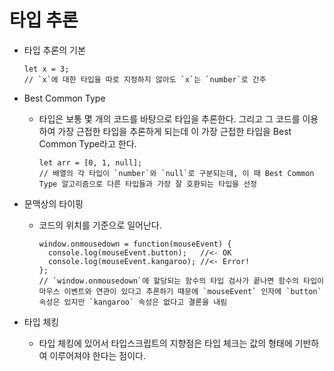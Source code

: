 # 타입 추론

- 타입 추론의 기본
    
    ```tsx
    let x = 3;
    // `x`에 대한 타입을 따로 지정하지 않아도 `x`는 `number`로 간주
    ```
    
- Best Common Type
    - 타입은 보통 몇 개의 코드를 바탕으로 타입을 추론한다. 그리고 그 코드를 이용하여 가장 근접한 타입을 추론하게 되는데 이 가장 근접한 타입을 Best Common Type라고 한다.
        
        ```tsx
        let arr = [0, 1, null];
        // 배열의 각 타입이 `number`와 `null`로 구분되는데, 이 때 Best Common Type 알고리즘으로 다른 타입들과 가장 잘 호환되는 타입을 선정
        ```
        
- 문맥상의 타이핑
    - 코드의 위치를 기준으로 일어난다.
        
        ```tsx
        window.onmousedown = function(mouseEvent) {
          console.log(mouseEvent.button);   //<- OK
          console.log(mouseEvent.kangaroo); //<- Error!
        };
        // `window.onmousedown`에 할당되는 함수의 타입 검사가 끝나면 함수의 타입이 마우스 이벤트와 연관이 있다고 추론하기 때문에 `mouseEvent` 인자에 `button` 속성은 있지만 `kangaroo` 속성은 없다고 결론을 내림
        ```
        
- 타입 체킹
    - 타입 체킹에 있어서 타입스크립트의 지향점은 타입 체크는 값의 형태에 기반하여 이루어져야 한다는 점이다.
